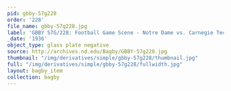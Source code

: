 ```yaml
---
pid: gbby-57g228
order: '228'
file_name: gbby-57g228.jpg
label: 'GBBY 57G/228: Football Game Scene - Notre Dame vs. Carnegie Tech - 1936'
_date: '1936'
object_type: glass plate negative
source: http://archives.nd.edu/Bagby/GBBY-57g228.jpg
thumbnail: "/img/derivatives/simple/gbby-57g228/thumbnail.jpg"
full: "/img/derivatives/simple/gbby-57g228/fullwidth.jpg"
layout: bagby_item
collection: bagby
---
```

